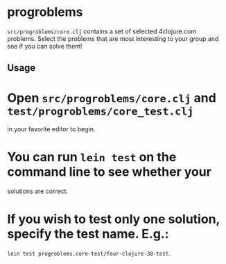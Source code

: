 # progroblems

`src/progroblems/core.clj` contains a set of selected 4clojure.com
problems. Select the problems that are most interesting to your group
and see if you can solve them!

## Usage

# Open `src/progroblems/core.clj` and `test/progroblems/core_test.clj`
  in your favorite editor to begin.
# You can run `lein test` on the command line to see whether your
  solutions are correct.
# If you wish to test only one solution, specify the test name. E.g.:
  `lein test progroblems.core-test/four-clojure-38-test`.